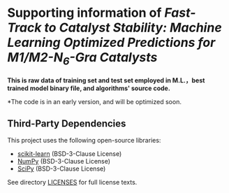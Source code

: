 # Supporting information of _Fast-Track to Catalyst Stability: Machine Learning Optimized Predictions for M1/M2-N<sub>6</sub>-Gra Catalysts_

**This is raw data of training set and test set employed in M.L.，best trained model binary file, and algorithms' source code.**

*The code is in an early version, and will be optimized soon.

## Third-Party Dependencies
This project uses the following open-source libraries:
- [scikit-learn](https://scikit-learn.org/) (BSD-3-Clause License)
- [NumPy](https://numpy.org/) (BSD-3-Clause License)
- [SciPy](https://scipy.org/) (BSD-3-Clause License)

See directory [LICENSES](LICENSES/) for full license texts.
